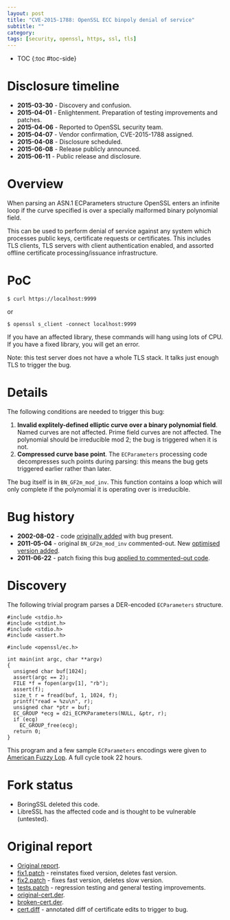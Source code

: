 ```yaml
---
layout: post
title: "CVE-2015-1788: OpenSSL ECC binpoly denial of service"
subtitle: ""
category: 
tags: [security, openssl, https, ssl, tls]
---
```


* TOC
{:toc #toc-side}

# Disclosure timeline

 *    **2015-03-30** - Discovery and confusion.
 *    **2015-04-01** - Enlightenment.  Preparation of testing improvements and patches.
 *    **2015-04-06** - Reported to OpenSSL security team.
 *    **2015-04-07** - Vendor confirmation, CVE-2015-1788 assigned.
 *    **2015-04-08** - Disclosure scheduled.
 *    **2015-06-08** - Release publicly announced.
 *    **2015-06-11** - Public release and disclosure.

# Overview

When parsing an ASN.1 ECParameters structure OpenSSL enters
an infinite loop if the curve specified is over a specially
malformed binary polynomial field.

This can be used to perform denial of service against any
system which processes public keys, certificate requests or
certificates.  This includes TLS clients, TLS servers with
client authentication enabled, and assorted offline certificate
processing/issuance infrastructure.

# PoC

    $ curl https://localhost:9999

or

    $ openssl s_client -connect localhost:9999

If you have an affected library, these commands will hang using lots of CPU.
If you have a fixed library, you will get an error.

Note: this test server does not have a whole TLS stack.  It talks just enough TLS
to trigger the bug.

# Details

The following conditions are needed to trigger this bug:

1. **Invalid explitely-defined elliptic curve over a binary polynomial field**.
   Named curves are not affected.  Prime field curves are not affected.
   The polynomial should be irreducible mod 2; the bug is triggered when it is not.
2. **Compressed curve base point**.  The `ECParameters` processing code decompresses
   such points during parsing: this means the bug gets triggered earlier rather than
   later.

The bug itself is in `BN_GF2m_mod_inv`.  This function contains a loop which will only
complete if the polynomial it is operating over is irreducible.

# Bug history

* **2002-08-02** - code [originally added][1dc920c8de5b7109727a21163843feecdf06a8cf] with bug present.
* **2011-05-04** - original `BN_GF2m_mod_inv` commented-out.  New [optimised version added][034688ec4d0e3d350dc0ee9602552f92e8889fc0].
* **2011-06-22** - patch fixing this bug [applied to commented-out code][8038e7e44c6060398f0793e3e16db0ad1ee95b9d].

[1dc920c8de5b7109727a21163843feecdf06a8cf]: https://github.com/openssl/openssl/commit/1dc920c8de5b7109727a21163843feecdf06a8cf
[8038e7e44c6060398f0793e3e16db0ad1ee95b9d]: https://github.com/openssl/openssl/commit/8038e7e44c6060398f0793e3e16db0ad1ee95b9d
[034688ec4d0e3d350dc0ee9602552f92e8889fc0]: https://github.com/openssl/openssl/commit/034688ec4d0e3d350dc0ee9602552f92e8889fc0

# Discovery

The following trivial program parses a DER-encoded `ECParameters` structure.

    #include <stdio.h>
    #include <stdint.h>
    #include <stdio.h>
    #include <assert.h>

    #include <openssl/ec.h>

    int main(int argc, char **argv)
    {
      unsigned char buf[1024];
      assert(argc == 2);
      FILE *f = fopen(argv[1], "rb");
      assert(f);
      size_t r = fread(buf, 1, 1024, f);
      printf("read = %zu\n", r);
      unsigned char *ptr = buf;
      EC_GROUP *ecg = d2i_ECPKParameters(NULL, &ptr, r);
      if (ecg)
        EC_GROUP_free(ecg);
      return 0;
    }

This program and a few sample `ECParameters` encodings were given to
[American Fuzzy Lop][afl].  A full cycle took 22 hours.

[afl]: http://lcamtuf.coredump.cx/afl/

# Fork status

 * BoringSSL deleted this code.
 * LibreSSL has the affected code and is thought to be vulnerable (untested).

# Original report

 * [Original report][report].
 * [fix1.patch][fix1patch] - reinstates fixed version, deletes fast version.
 * [fix2.patch][fix2patch] - fixes fast version, deletes slow version.
 * [tests.patch][testspatch] - regression testing and general testing improvements.
 * [original-cert.der][originalcertder].
 * [broken-cert.der][brokencertder].
 * [cert.diff][certdiff] - annotated diff of certificate edits to trigger to bug.

[report]: https://raw.githubusercontent.com/ctz/vulns/master/openssl-01/readme.md
[fix1patch]: https://raw.githubusercontent.com/ctz/vulns/master/openssl-01/fix1.patch
[fix2patch]: https://raw.githubusercontent.com/ctz/vulns/master/openssl-01/fix2.patch
[testspatch]: https://raw.githubusercontent.com/ctz/vulns/master/openssl-01/tests.patch
[originalcertder]: https://raw.githubusercontent.com/ctz/vulns/master/openssl-01/original-cert.der
[brokencertder]: https://raw.githubusercontent.com/ctz/vulns/master/openssl-01/broken-cert.der
[certdiff]: https://raw.githubusercontent.com/ctz/vulns/master/openssl-01/cert.diff
